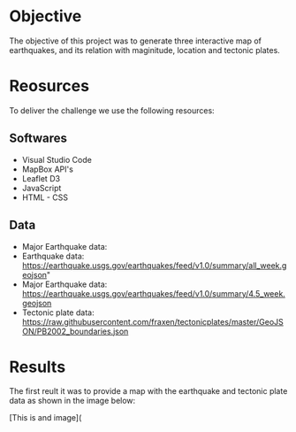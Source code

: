 # Objective
The objective of this project was to generate three interactive map of earthquakes, and its relation with maginitude, location and tectonic plates.
# Reosurces
To deliver the challenge we use the following resources:
## Softwares
* Visual Studio Code
* MapBox API's
* Leaflet D3
* JavaScript
* HTML - CSS
## Data
* Major Earthquake data: 
* Earthquake data: https://earthquake.usgs.gov/earthquakes/feed/v1.0/summary/all_week.geojson"
* Major Earthquake data: https://earthquake.usgs.gov/earthquakes/feed/v1.0/summary/4.5_week.geojson
* Tectonic plate data: https://raw.githubusercontent.com/fraxen/tectonicplates/master/GeoJSON/PB2002_boundaries.json
# Results
The first reult it was to provide a map with the earthquake and tectonic plate data as shown in the image below:

[This is and image](

